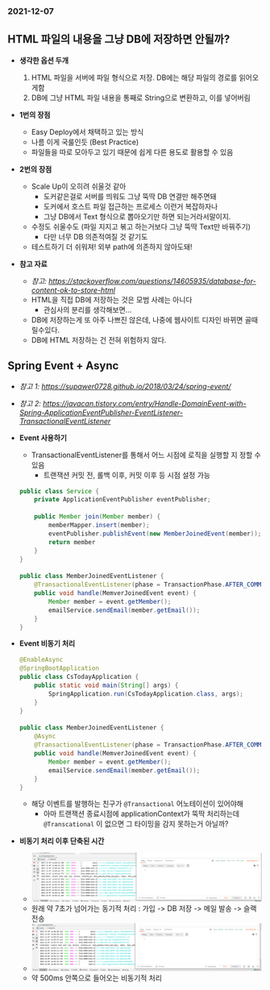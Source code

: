 ### 2021-12-07

## HTML 파일의 내용을 그냥 DB에 저장하면 안될까?
- **생각한 옵션 두개**
    1. HTML 파일을 서버에 파일 형식으로 저장. DB에는 해당 파일의 경로를 읽어오게함
    2. DB에 그냥 HTML 파일 내용을 통째로 String으로 변환하고, 이를 넣어버림

- **1번의 장점**
    - Easy Deploy에서 채택하고 있는 방식
    - 나름 이게 국룰인듯 (Best Practice)
    - 파일들을 따로 모아두고 있기 때문에 쉽게 다른 용도로 활용할 수 있음

- **2번의 장점**
    - Scale Up이 오히려 쉬울것 같아
        - 도커같은걸로 서버를 띄워도 그냥 뚝딱 DB 연결만 해주면돼
        - 도커에서 호스트 파일 접근하는 프로세스 이런거 복잡하자나
        - 그냥 DB에서 Text 형식으로 뽑아오기만 하면 되는거라서말이지.
    - 수정도 쉬울수도 (파일 지지고 볶고 하는거보다 그냥 뚝딱 Text만 바꿔주기)
        - 다만 너무 DB 의존적여질 것 같기도
    - 테스트하기 더 쉬워져! 외부 path에 의존하지 않아도돼!

- **참고 자료**
    - *참고: https://stackoverflow.com/questions/14605935/database-for-content-ok-to-store-html*
    - HTML을 직접 DB에 저장하는 것은 모범 사례는 아니다
        - 관심사의 분리를 생각해보면...
    - DB에 저장하는게 또 아주 나쁘진 않은데, 나중에 웹사이트 디자인 바뀌면 골때릴수있다.
    - DB에 HTML 저장하는 건 전혀 위험하지 않다.

## Spring Event + Async
- *참고 1: https://supawer0728.github.io/2018/03/24/spring-event/*
- *참고 2: https://javacan.tistory.com/entry/Handle-DomainEvent-with-Spring-ApplicationEventPublisher-EventListener-TransactionalEventListener*
- **Event 사용하기**
    - TransactionalEventListener를 통해서 어느 시점에 로직을 실행할 지 정할 수 있음
        - 트랜잭션 커밋 전, 롤백 이후, 커밋 이후 등 시점 설정 가능
    ```java
    public class Service {
        private ApplicationEventPublisher eventPublisher;
    
        public Member join(Member member) {
            memberMapper.insert(member);
            eventPublisher.publishEvent(new MemberJoinedEvent(member));
            return member
        }
    }
    
    public class MemberJoinedEventListener {
        @TransactionalEventListener(phase = TransactionPhase.AFTER_COMMIT)
        public void handle(MemverJoinedEvent event) {
            Member member = event.getMember();
            emailService.sendEmail(member.getEmail());
        }
    }
    ```

- **Event 비동기 처리**
    ```java
    @EnableAsync
    @SpringBootApplication
    public class CsTodayApplication {
        public static void main(String[] args) {
            SpringApplication.run(CsTodayApplication.class, args);
        }
    }
  
    public class MemberJoinedEventListener {
        @Async
        @TransactionalEventListener(phase = TransactionPhase.AFTER_COMMIT)
        public void handle(MemverJoinedEvent event) {
            Member member = event.getMember();
            emailService.sendEmail(member.getEmail());
        }
    }
    ```
    - 해당 이벤트를 발행하는 친구가 `@Transactional` 어노테이션이 있어야해
        - 아마 트랜잭션 종료시점에 applicationContext가 뚝딱 처리하는데 `@Transcational` 이 없으면 그 타이밍을 감지 못하는거 아닐까?   

- **비동기 처리 이후 단축된 시간**
    - ![](../images/2021-12-07-동기적으로처리.PNG)
    - 원래 약 7초가 넘어가는 동기적 처리 : 가입 -> DB 저장 -> 메일 발송 -> 슬랙 전송
    - ![](../images/2021-12-07-비동기적으로처리.PNG)
    - 약 500ms 안쪽으로 들어오는 비동기적 처리
